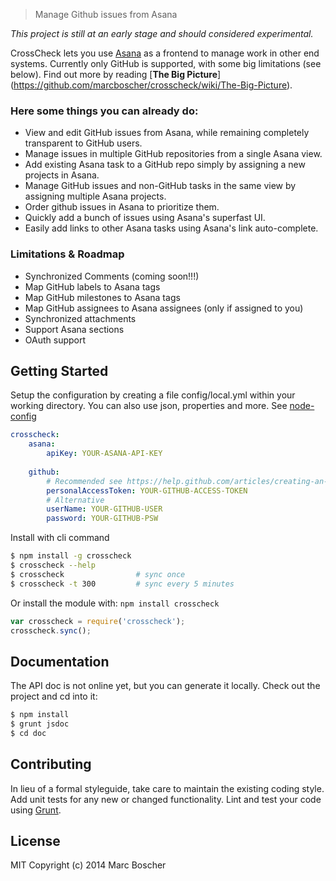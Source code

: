 
> Manage Github issues from Asana

*This project is still at an early stage and should considered experimental.*

CrossCheck lets you use [Asana](http://asana.com) as a frontend to manage work 
in other end systems. Currently only GitHub is supported, with some big limitations 
(see below). Find out more by reading [**The Big Picture**]
(https://github.com/marcboscher/crosscheck/wiki/The-Big-Picture).

### Here some things you can already do:

- View and edit GitHub issues from Asana, while remaining completely transparent
  to GitHub users.
- Manage issues in multiple GitHub repositories from a single Asana view.
- Add existing Asana task to a GitHub repo simply by assigning a new projects in Asana.
- Manage GitHub issues and non-GitHub tasks in the same view by assigning multiple Asana projects.
- Order github issues in Asana to prioritize them.
- Quickly add a bunch of issues using Asana's superfast UI.
- Easily add links to other Asana tasks using Asana's link auto-complete.

### Limitations & Roadmap

- Synchronized Comments (coming soon!!!)
- Map GitHub labels to Asana tags
- Map GitHub milestones to Asana tags
- Map GitHub assignees to Asana assignees (only if assigned to you)
- Synchronized attachments
- Support Asana sections
- OAuth support


## Getting Started

Setup the configuration by creating a file config/local.yml within your 
working directory. You can also use json, properties and more.
See [node-config](https://github.com/lorenwest/node-config/wiki/Configuration-Files)

```yaml
crosscheck:
    asana:
        apiKey: YOUR-ASANA-API-KEY
        
    github:
        # Recommended see https://help.github.com/articles/creating-an-access-token-for-command-line-use/
        personalAccessToken: YOUR-GITHUB-ACCESS-TOKEN
        # Alternative
        userName: YOUR-GITHUB-USER
        password: YOUR-GITHUB-PSW

```


Install with cli command

```sh
$ npm install -g crosscheck
$ crosscheck --help
$ crosscheck                # sync once
$ crosscheck -t 300         # sync every 5 minutes
```


Or install the module with: `npm install crosscheck`

```js
var crosscheck = require('crosscheck');
crosscheck.sync();
```





## Documentation

The API doc is not online yet, but you can generate it locally. 
Check out the project and cd into it:

```sh
$ npm install
$ grunt jsdoc
$ cd doc
```


## Contributing

In lieu of a formal styleguide, take care to maintain the existing coding style. 
Add unit tests for any new or changed functionality. 
Lint and test your code using [Grunt](http://gruntjs.com).


## License

MIT
Copyright (c) 2014 Marc Boscher
